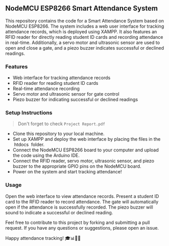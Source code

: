 ## NodeMCU ESP8266 Smart Attendance System

This repository contains the code for a Smart Attendance System based on NodeMCU ESP8266. The system includes a web user interface for tracking attendance records, which is deployed using XAMPP. It also features an RFID reader for directly reading student ID cards and recording attendance in real-time. Additionally, a servo motor and ultrasonic sensor are used to open and close a gate, and a piezo buzzer indicates successful or declined readings.

### Features

- Web interface for tracking attendance records
- RFID reader for reading student ID cards
- Real-time attendance recording
- Servo motor and ultrasonic sensor for gate control
- Piezo buzzer for indicating successful or declined readings

### Setup Instructions

> Don't forget to check `Project Report.pdf`

- Clone this repository to your local machine.
- Set up XAMPP and deploy the web interface by placing the files in the  htdocs  folder.
- Connect the NodeMCU ESP8266 board to your computer and upload the code using the Arduino IDE.
- Connect the RFID reader, servo motor, ultrasonic sensor, and piezo buzzer to the appropriate GPIO pins on the NodeMCU board.
- Power on the system and start tracking attendance!

### Usage

Open the web interface to view attendance records.
Present a student ID card to the RFID reader to record attendance.
The gate will automatically open if the attendance is successfully recorded.
The piezo buzzer will sound to indicate a successful or declined reading.

Feel free to contribute to this project by forking and submitting a pull request. If you have any questions or suggestions, please open an issue.

Happy attendance tracking! 🎓📊🔐🔔
